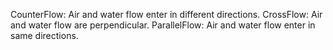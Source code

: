 CounterFlow: Air and water flow enter in different directions.
CrossFlow: Air and water flow are perpendicular.
ParallelFlow: Air and water flow enter in same directions.